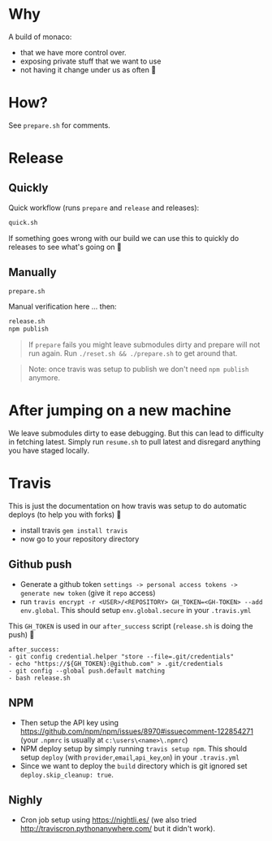 # Why
A build of monaco:
* that we have more control over.
* exposing private stuff that we want to use
* not having it change under us as often 🌹

# How?
See `prepare.sh` for comments.

# Release

## Quickly

Quick workflow (runs `prepare` and `release` and releases):

```sh
quick.sh
```

If something goes wrong with our build we can use this to quickly do releases to see what's going on 🌹

## Manually

```sh
prepare.sh
```

Manual verification here ... then:

```sh
release.sh
npm publish
```

> If `prepare` fails you might leave submodules dirty and prepare will not run again. Run `./reset.sh && ./prepare.sh` to get around that.

> Note: once travis was setup to publish we don't need `npm publish` anymore.

# After jumping on a new machine
We leave submodules dirty to ease debugging. But this can lead to difficulty in fetching latest. Simply run `resume.sh` to pull latest and disregard anything you have staged locally.

# Travis

This is just the documentation on how travis was setup to do automatic deploys (to help you with forks) 🌹

* install travis `gem install travis`
* now go to your repository directory

## Github push
* Generate a github token `settings -> personal access tokens -> generate new token` (give it `repo` access)
* run `travis encrypt -r <USER>/<REPOSITORY> GH_TOKEN=<GH-TOKEN> --add env.global`. This should setup `env.global.secure` in your `.travis.yml`

This `GH_TOKEN` is used in our `after_success` script (`release.sh` is doing the push) 🌹

```
after_success:
- git config credential.helper "store --file=.git/credentials"
- echo "https://${GH_TOKEN}:@github.com" > .git/credentials
- git config --global push.default matching
- bash release.sh
```

## NPM
* Then setup the API key using https://github.com/npm/npm/issues/8970#issuecomment-122854271 (your `.npmrc` is usually at `c:\users\<name>\.npmrc`)
* NPM deploy setup by simply running `travis setup npm`. This should setup `deploy` (with `provider`,`email`,`api_key`,`on`) in your `.travis.yml`
* Since we want to deploy the `build` directory which is git ignored set `deploy.skip_cleanup: true`.

## Nighly
* Cron job setup using https://nightli.es/  (we also tried http://traviscron.pythonanywhere.com/ but it didn't work).

